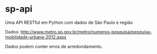 # sp-api
Uma API RESTful em Python com dados de São Paulo e região

Dados: http://www.metro.sp.gov.br/metro/numeros-pesquisa/pesquisa-mobilidade-urbana-2012.aspx

Dados podem conter erros de arredondamento.
